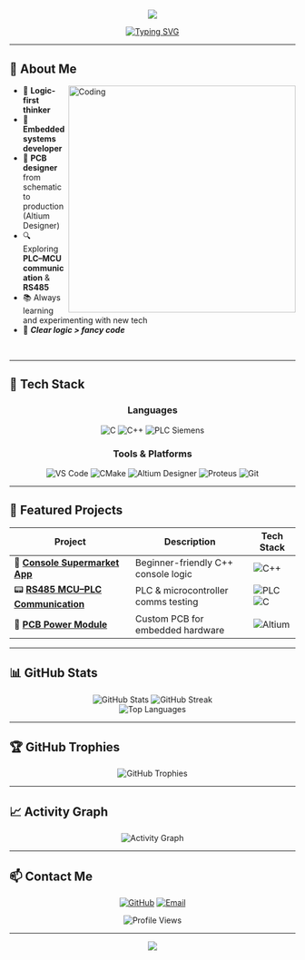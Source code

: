 # <!-- Banner -->
<p align="center">
  <img src="https://capsule-render.vercel.app/api?type=waving&color=0:ff6b9d,100:c44569&height=200&section=header&text=Penny%20Dev&fontSize=50&fontColor=ffffff&fontAlignY=35&animation=fadeIn&desc=Embedded%20Developer%20%7C%20PCB%20Designer%20%7C%20PLC%20Programming%20%7C%20C%2FC%2B%2B%20Enthusiast&descAlignY=55&descAlign=50" />
</p>

<div align="center">

[![Typing SVG](https://readme-typing-svg.herokuapp.com?font=Fira+Code&pause=1000&color=c44569&center=true&vCenter=true&width=435&lines=Logic-first+thinker;Embedded+systems+developer;PCB+designer;PLC+Programming+Specialist;Always+learning+new+tech)](https://git.io/typing-svg)

</div>

---

## 👋 About Me

<img align="right" alt="Coding" width="400" src="https://media.giphy.com/media/qgQUggAC3Pfv687qPC/giphy.gif">

- 🧠 **Logic-first thinker** 
- 🔧 **Embedded systems developer**
- 📐 **PCB designer** from schematic to production (Altium Designer)
- 🔍 Exploring **PLC–MCU communication** & **RS485**
- 📚 Always learning and experimenting with new tech
- 🎯 ***Clear logic > fancy code***

<br clear="right"/>

---

## 🧰 Tech Stack

<div align="center">

### **Languages**
![C](https://img.shields.io/badge/C-00599C?style=for-the-badge&logo=c&logoColor=white)
![C++](https://img.shields.io/badge/C++-004482?style=for-the-badge&logo=cplusplus&logoColor=white)
![PLC Siemens](https://img.shields.io/badge/PLC%20Siemens-009999?style=for-the-badge&logo=siemens&logoColor=white)

### **Tools & Platforms**
![VS Code](https://img.shields.io/badge/VS%20Code-007ACC?style=for-the-badge&logo=visualstudiocode&logoColor=white)
![CMake](https://img.shields.io/badge/CMake-064F8C?style=for-the-badge&logo=cmake&logoColor=white)
![Altium Designer](https://img.shields.io/badge/Altium%20Designer-A5915F?style=for-the-badge&logo=altiumdesigner&logoColor=white)
![Proteus](https://img.shields.io/badge/Proteus-1C1C1C?style=for-the-badge)
![Git](https://img.shields.io/badge/Git-F05032?style=for-the-badge&logo=git&logoColor=white)

</div>

---

## 📌 Featured Projects

<div align="center">

| Project | Description | Tech Stack |
|---------|-------------|-----------|
| 🛒 **[Console Supermarket App](https://github.com/tinybutpenny/Console-Supermarket)** | Beginner-friendly C++ console logic | ![C++](https://img.shields.io/badge/C++-004482?style=flat-square&logo=cplusplus&logoColor=white) |
| 📟 **[RS485 MCU–PLC Communication](https://github.com/tinybutpenny/RS485-MCU-PLC)** | PLC & microcontroller comms testing | ![PLC](https://img.shields.io/badge/PLC-009999?style=flat-square) ![C](https://img.shields.io/badge/C-00599C?style=flat-square&logo=c&logoColor=white) |
| 🔌 **[PCB Power Module](https://github.com/tinybutpenny/PCB-Power-Module)** | Custom PCB for embedded hardware | ![Altium](https://img.shields.io/badge/Altium-A5915F?style=flat-square) |

</div>

---

## 📊 GitHub Stats

<div align="center">
  <img src="https://github-readme-stats.vercel.app/api?username=tinybutpenny&show_icons=true&theme=gradient&hide_border=true&bg_color=ff6b9d,c44569" alt="GitHub Stats" />
  <img src="https://github-readme-streak-stats.herokuapp.com/?user=tinybutpenny&theme=gradient&hide_border=true&background=ff6b9d,c44569" alt="GitHub Streak" />
</div>

<div align="center">
  <img src="https://github-readme-stats.vercel.app/api/top-langs/?username=tinybutpenny&layout=compact&theme=gradient&hide_border=true&bg_color=ff6b9d,c44569" alt="Top Languages" />
</div>

---

## 🏆 GitHub Trophies

<div align="center">
  <img src="https://github-profile-trophy.vercel.app/?username=tinybutpenny&theme=radical&no-frame=true&no-bg=false&margin-w=4&row=1" alt="GitHub Trophies" />
</div>

---

## 📈 Activity Graph

<div align="center">
  <img src="https://github-readme-activity-graph.vercel.app/graph?username=tinybutpenny&custom_title=Penny's%20Contribution%20Graph&bg_color=ff6b9d&color=c44569&line=ffffff&point=ffffff&area=true&hide_border=true" alt="Activity Graph" />
</div>

---

## 📫 Contact Me

<div align="center">

[![GitHub](https://img.shields.io/badge/GitHub-tinybutpenny-black?style=for-the-badge&logo=github)](https://github.com/tinybutpenny)
[![Email](https://img.shields.io/badge/Email-duongthang090803%40gmail.com-red?style=for-the-badge&logo=gmail)](mailto:duongthang090803@gmail.com)

</div>

<div align="center">
  <img src="https://komarev.com/ghpvc/?username=tinybutpenny&label=Profile%20views&color=c44569&style=flat" alt="Profile Views" />
</div>

---

<!-- Footer -->
<p align="center">
  <img src="https://capsule-render.vercel.app/api?type=waving&color=0:ff6b9d,100:c44569&height=100&section=footer" />
</p>